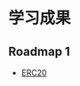 # 学习成果

## Roadmap 1

- [ERC20](https://suiexplorer.com/object/0x850a567eba32cbcf2f0f28c2afc516d3cafc78dde5f6ffaadd1dedcca2489ebd?network=testnet)
